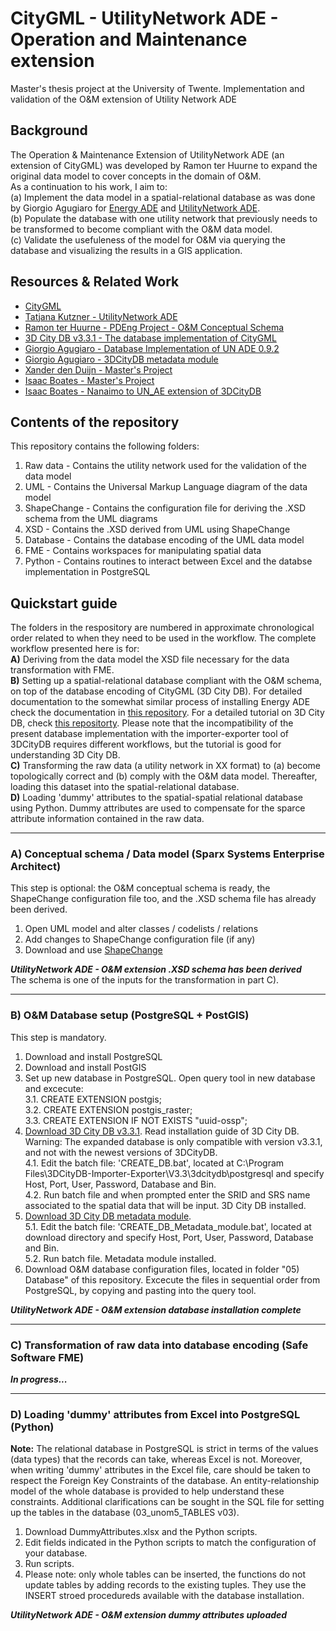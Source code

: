 # CityGML - UtilityNetwork ADE - Operation and Maintenance extension
Master's thesis project at the University of Twente. Implementation and validation of the O&M extension of Utility Network ADE

## Background

The Operation & Maintenance Extension of UtilityNetwork ADE (an extension of CityGML) was developed by Ramon ter Huurne to expand the original data model to cover concepts in the domain of O&M.  
As a continuation to his work, I aim to:  
(a) Implement the data model in a spatial-relational database as was done by Giorgio Agugiaro for [Energy ADE](https://github.com/gioagu/3dcitydb_energy_ade) and [UtilityNetwork ADE](https://github.com/gioagu/3dcitydb_utility_network_ade).  
(b) Populate the database with one utility network that previously needs to be transformed to become compliant with the O&M data model.  
(c) Validate the usefuleness of the model for O&M via querying the database and visualizing the results in a GIS application.  


## Resources & Related Work

- [CityGML](https://www.opengeospatial.org/standards/citygml)  
- [Tatjana Kutzner - UtilityNetwork ADE](https://github.com/TatjanaKutzner/CityGML-UtilityNetwork-ADE#citygml-utilitynetwork-ade)
- [Ramon ter Huurne - PDEng Project - O&M Conceptual Schema](https://github.com/RamonTerHuurne/UtilityNetwork-OperationsAndMaintenance)
- [3D City DB v3.3.1 - The database implementation of CityGML](https://www.3dcitydb.org/3dcitydb/)
- [Giorgio Agugiaro - Database Implementation of UN ADE 0.9.2](https://github.com/gioagu/3dcitydb_utility_network_ade)
- [Giorgio Agugiaro - 3DCityDB metadata module](https://github.com/gioagu/3dcitydb_metadata_module)
- [Xander den Duijn - Master's Project](https://github.com/XanderdenDuijn/CityGML-Utility-Network-ADE)
- [Isaac Boates - Master's Project](https://github.com/iboates/UtilityNetwork-ADE-3DCityDB-Manager)
- [Isaac Boates - Nanaimo to UN_AE extension of 3DCityDB](https://github.com/iboates/nanaimo_3dcitydb)  


## Contents of the repository

This repository contains the following folders:
1. Raw data - Contains the utility network used for the validation of the data model
2. UML - Contains the Universal Markup Language diagram of the data model
3. ShapeChange - Contains the configuration file for deriving the .XSD schema from the UML diagrams
4. XSD - Contains the .XSD derived from UML using ShapeChange 
5. Database - Contains the database encoding of the UML data model
6. FME - Contains workspaces for manipulating spatial data
7. Python - Contains routines to interact between Excel and the databse implementation in PostgreSQL


## Quickstart guide

The folders in the respository are numbered in approximate chronological order related to when they need to be used in the workflow.
The complete workflow presented here is for:  
**A)** Deriving from the data model the XSD file necessary for the data transformation with FME.  
**B)** Setting up a spatial-relational database compliant with the O&M schema, on top of the database encoding of CityGML (3D City DB).
For detailed documentation to the somewhat similar process of installing Energy ADE check the documentation in [this repository](https://github.com/gioagu/3dcitydb_energy_ade/tree/master/manual). For a detailed tutorial on 3D City DB, check [this repositorty](https://github.com/3dcitydb/tutorials). Please note that the incompatibility of the present database implementation with the importer-exporter tool of 3DCityDB requires different workflows, but the tutorial is good for understanding 3D City DB.    
**C)** Transforming the raw data (a utility network in XX format) to (a) become topologically correct and (b) comply with the O&M data model. Thereafter, loading this dataset into the spatial-relational database.  
**D)** Loading 'dummy' attributes to the spatial-spatial relational database using Python. Dummy attributes are used to compensate for the sparce attribute information contained in the raw data.  

---
### A) Conceptual schema / Data model (Sparx Systems Enterprise Architect)
This step is optional: the O&M conceptual schema is ready, the ShapeChange configuration file too, and the .XSD schema file has already been derived.  
1. Open UML model and alter classes / codelists / relations
2. Add changes to ShapeChange configuration file (if any)
3. Download and use [ShapeChange](https://shapechange.net/get-started/)  

 ***UtilityNetwork ADE - O&M extension .XSD schema has been derived***  
 The schema is one of the inputs for the transformation in part C). 

---
### B) O&M Database setup (PostgreSQL + PostGIS)
This step is mandatory.  
1. Download and install PostgreSQL
2. Download and install PostGIS
3. Set up new database in PostgreSQL. Open query tool in new database and excecute:  
     3.1. CREATE EXTENSION postgis;  
     3.2. CREATE EXTENSION postgis_raster;  
     3.3. CREATE EXTENSION IF NOT EXISTS "uuid-ossp";  
4. [Download 3D City DB v3.3.1](https://www.3dcitydb.org/3dcitydb/d3ddatabase/). Read installation guide of 3D City DB. Warning: The expanded database is only compatible with version v3.3.1, and not with the newest versions of 3DCityDB.  
     4.1. Edit the batch file: 'CREATE_DB.bat', located at C:\Program Files\3DCityDB-Importer-Exporter\V3.3\3dcitydb\postgresql and specify Host, Port, User, Password, Database and Bin.  
     4.2. Run batch file and when prompted enter the SRID and SRS name associated to the spatial data that will be input. 3D City DB installed.   
5. [Download 3D City DB metadata module](https://github.com/gioagu/3dcitydb_metadata_module).   
     5.1. Edit the batch file: 'CREATE_DB_Metadata_module.bat', located at download directory and specify Host, Port, User, Password, Database and Bin.  
     5.2. Run batch file. Metadata module installed.  
6. Download O&M database configuration files, located in folder "05) Database" of this repository. Excecute the files in sequential order from PostgreSQL, by copying and pasting into the query tool.  

  ***UtilityNetwork ADE - O&M extension database installation complete***

---
### C) Transformation of raw data into database encoding (Safe Software FME)  

  ***In progress...***
  
---
### D) Loading 'dummy' attributes from Excel into PostgreSQL (Python)
**Note:** The relational database in PostgreSQL is strict in terms of the values (data types) that the records can take, whereas Excel is not. Moreover, when writing 'dummy' attributes in the Excel file, care should be taken to respect the Foreign Key Constraints of the database. An entity-relationship model of the whole database is provided to help understand these constraints. Additional clarifications can be sought in the SQL file for setting up the tables in the database (03_unom5_TABLES v03).

1. Download DummyAttributes.xlsx and the Python scripts.  
2. Edit fields indicated in the Python scripts to match the configuration of your database.  
3. Run scripts.  
4. Please note: only whole tables can be inserted, the functions do not update tables by adding records to the existing tuples. They use the INSERT stroed procedureds available with the database installation.  

  ***UtilityNetwork ADE - O&M extension dummy attributes uploaded***
